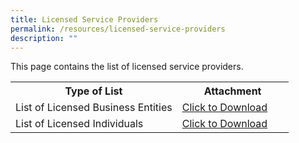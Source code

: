 ```yaml
---
title: Licensed Service Providers
permalink: /resources/licensed-service-providers
description: ""
---
```

This page contains the list of licensed service providers. 

<table>
<tbody><tr>
	<th width="60%"><b>Type of List</b></th>
	<th width="40%"><b>Attachment</b></th>
</tr>
<tr>
	<td>List of Licensed Business Entities</td>
<td><a href="/files/Forms/Declaration%20Form%20for%20Business%20Entity.pdf" download>Click to Download</a></td>
</tr>
<tr>
	<td>List of Licensed Individuals</td>
<td><a href="/files/Forms/Declaration%20Form%20for%20Individual.pdf" download>Click to Download</a></td>
</tr>
</tbody>
</table>
